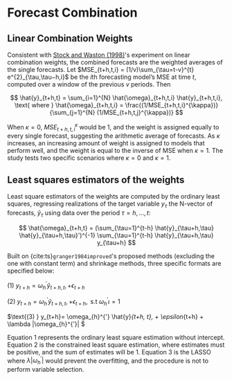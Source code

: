 # Forecast Combination

## Linear Combination Weights

Consistent with [Stock and Waston (1998)](https://www.nber.org/system/files/working_papers/w6607/w6607.pdf)'s experiment on linear combination weights, the combined forecasts are the weighted averages of the single forecasts. Let $MSE_{t+h,t,i} = (1/v)\sum_{\tau=t-v}^{t} e^{2}_{\tau,\tau−h,i}$ be the $i$th forecasting model’s MSE at time $t$, computed over a window of the previous $v$ periods. Then

$$
    \hat{y}_{t+h,t} = \sum_{i=1}^{N} \hat{\omega}_{t+h,t,i} \hat{y}_{t+h,t,i}, \text{ where } \hat{\omega}_{t+h,t,i} = \frac{(1/MSE_{t+h,t,i}^{\kappa})}{\sum_{j=1}^{N} (1/MSE_{t+h,t,j}^{\kappa})}
$$

When $\kappa = 0$, $MSE_{t+h,t,i}^{\kappa}$ would be $1$, and the weight is assigned equally to every single forecast, suggesting the arithmetic average of forecasts. As $\kappa$ increases, an increasing amount of weight is assigned to models that perform well, and the weight is equal to the inverse of MSE when $\kappa = 1$. The study tests two specific scenarios where $\kappa = 0$ and $\kappa = 1$.

## Least squares estimators of the weights

Least square estimators of the weights are computed by the ordinary least squares, regressing realizations of the target variable $y_{\tau}$ the N-vector of forecasts, $\hat{y}_{\tau}$  using data over the period $\tau = h, . . . , t$:

$$
\hat{\omega}_{t+h,t} = (\sum_{\tau=1}^{t-h} \hat{y}_{\tau+h,\tau} \hat{y}_{\tau+h,\tau}')^{-1} \sum_{\tau=1}^{t-h} \hat{y}_{\tau+h,\tau} y_{\tau+h}
$$

Built on {cite:ts}`granger1984improved`'s proposed methods (excluding the one with constant term) and shrinkage methods, three specific formats are specified below:

$\text{(1) } y_{t+h}= \omega_{h}^{'} \hat{y}_{t+h, t}, + \epsilon_{t+h}$

$\text{(2) } y_{t+h}= \omega_{h}^{'} \hat{y}_{t+h, t}, + \epsilon_{t+h}, \text{ s.t } \omega_{h}^{'} \iota = 1$

$\text{(3) } y_{t+h}= \omega_{h}^{'} \hat{y}_{t+h, t}, + \epsilon_{t+h} + \lambda |\omega_{h}^{'}| $

Equation 1 represents the ordinary least square estimation without intercept. Equation 2 is the constrained least square estimation, where estimates must be positive, and the sum of estimates will be 1. Equation 3 is the LASSO where $\lambda |\omega_{h}^{'}|$ would prevent the overfitting, and the procedure is not to perform variable selection.
